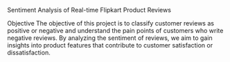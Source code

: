 Sentiment Analysis of Real-time Flipkart Product Reviews

Objective
The objective of this project is to classify customer reviews as positive or negative and understand the pain points of customers who write negative reviews. 
By analyzing the sentiment of reviews, we aim to gain insights into product features that contribute to customer satisfaction or dissatisfaction.

